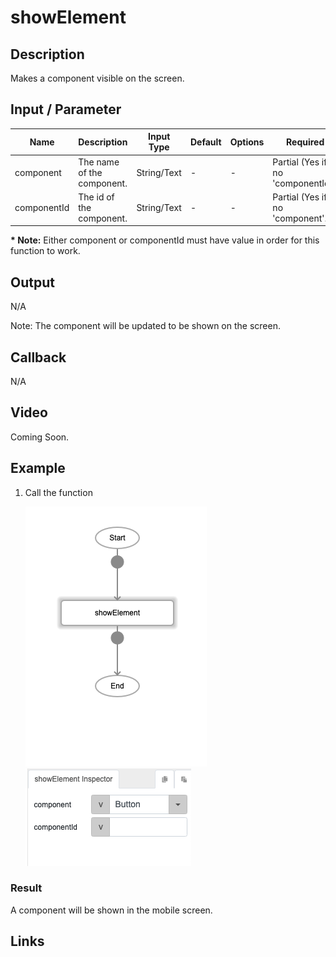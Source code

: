 # showElement

## Description

Makes a component visible on the screen.

## Input / Parameter

| Name | Description | Input Type | Default | Options | Required |
| ------ | ------ | ------ | ------ | ------ | ------ |
| component | The name of the component. | String/Text | - | - | Partial (Yes if no 'componentId'.) |
| componentId | The id of the component. | String/Text | - | - | Partial (Yes if no 'component'.) |

__\* Note:__ Either component or componentId must have value in order for this function to work.

## Output

N/A

Note: The component will be updated to be shown on the screen.

## Callback

N/A

## Video

Coming Soon.

<!-- Format: [![Video]({image-path}?raw=true)]({url-link}) -->

## Example

1. Call the function

    ![](./showElement-step-1.png?raw=true)
    ![](./showElement-step-2.png?raw=true)

### Result

A component will be shown in the mobile screen.


## Links